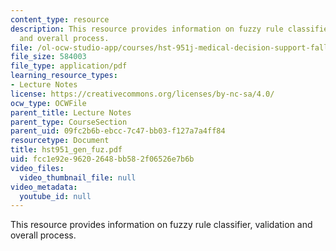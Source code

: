 ```yaml
---
content_type: resource
description: This resource provides information on fuzzy rule classifier, validation
  and overall process.
file: /ol-ocw-studio-app/courses/hst-951j-medical-decision-support-fall-2005/fcc1e92e96202648bb582f06526e7b6b_hst951_gen_fuz.pdf
file_size: 584003
file_type: application/pdf
learning_resource_types:
- Lecture Notes
license: https://creativecommons.org/licenses/by-nc-sa/4.0/
ocw_type: OCWFile
parent_title: Lecture Notes
parent_type: CourseSection
parent_uid: 09fc2b6b-ebcc-7c47-bb03-f127a7a4ff84
resourcetype: Document
title: hst951_gen_fuz.pdf
uid: fcc1e92e-9620-2648-bb58-2f06526e7b6b
video_files:
  video_thumbnail_file: null
video_metadata:
  youtube_id: null
---
```

This resource provides information on fuzzy rule classifier, validation and overall process.